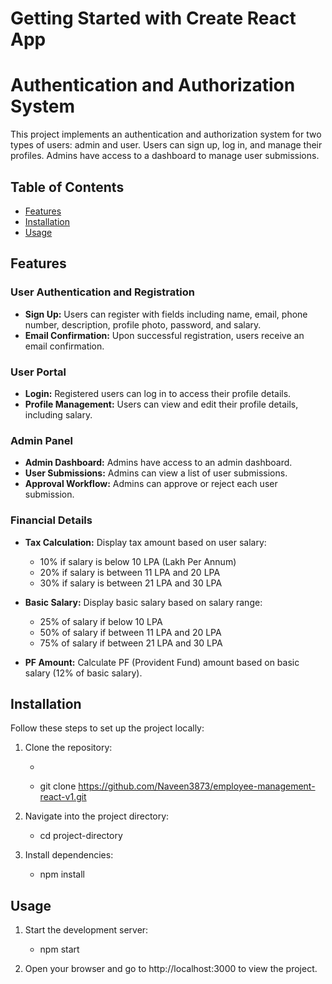 # Getting Started with Create React App

# Authentication and Authorization System

This project implements an authentication and authorization system for two types of users: admin and user. Users can sign up, log in, and manage their profiles. Admins have access to a dashboard to manage user submissions.

## Table of Contents

- [Features](#features)
- [Installation](#installation)
- [Usage](#usage)

## Features

### User Authentication and Registration

- **Sign Up:** Users can register with fields including name, email, phone number, description, profile photo, password, and salary.
- **Email Confirmation:** Upon successful registration, users receive an email confirmation.

### User Portal

- **Login:** Registered users can log in to access their profile details.
- **Profile Management:** Users can view and edit their profile details, including salary.

### Admin Panel

- **Admin Dashboard:** Admins have access to an admin dashboard.
- **User Submissions:** Admins can view a list of user submissions.
- **Approval Workflow:** Admins can approve or reject each user submission.

### Financial Details

- **Tax Calculation:** Display tax amount based on user salary:
  - 10% if salary is below 10 LPA (Lakh Per Annum)
  - 20% if salary is between 11 LPA and 20 LPA
  - 30% if salary is between 21 LPA and 30 LPA

- **Basic Salary:** Display basic salary based on salary range:
  - 25% of salary if below 10 LPA
  - 50% of salary if between 11 LPA and 20 LPA
  - 75% of salary if between 21 LPA and 30 LPA

- **PF Amount:** Calculate PF (Provident Fund) amount based on basic salary (12% of basic salary).

## Installation

Follow these steps to set up the project locally:

1. Clone the repository:
    - ```bash
    - git clone https://github.com/Naveen3873/employee-management-react-v1.git

2. Navigate into the project directory:
    - cd project-directory

3. Install dependencies:
    - npm install

## Usage

1. Start the development server:
    - npm start

2. Open your browser and go to http://localhost:3000 to view the project.